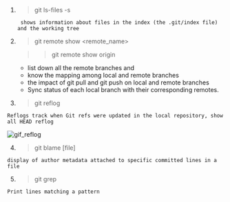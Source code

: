 
1. >git ls-files -s

    ` shows information about files in the index (the .git/index file) and the working tree`

2. >git remote show <remote_name>


    >>git remote show origin

    - list down all the remote branches and
    - know the mapping among local and remote branches
    - the impact of git pull and git push on local and remote branches
    - Sync status of each local branch with their corresponding remotes.
    

3. >git reflog

`Reflogs track when Git refs were updated in the local repository, show all HEAD reflog`

![gif_reflog](https://res.cloudinary.com/practicaldev/image/fetch/s--AS0ya8UC--/c_imagga_scale,f_auto,fl_progressive,h_420,q_auto,w_1000/https://dev-to-uploads.s3.amazonaws.com/i/rixan4h4z8y94eq89som.png)


4. >git blame [file]

`display of author metadata attached to specific committed lines in a file`

5. >git grep 

`Print lines matching a pattern`